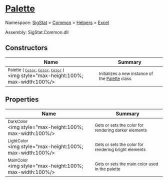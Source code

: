 # [Palette](./Palette.md)

Namespace: [SigStat]() > [Common](./../../README.md) > [Helpers](./../README.md) > [Excel](./README.md)

Assembly: SigStat.Common.dll


## Constructors

| Name | Summary | 
| --- | --- | 
| <sub>Palette ( [`Color`](https://docs.microsoft.com/en-us/dotnet/api/System.Drawing.Color), [`Color`](https://docs.microsoft.com/en-us/dotnet/api/System.Drawing.Color), [`Color`](https://docs.microsoft.com/en-us/dotnet/api/System.Drawing.Color) )</sub><div style="pointer-events:none; cursor:default; width=200"><img style="max-height:100%; max-width:100%/></div>| <sub>Initializes a new instance of the [Palette](https://github.com/hargitomi97/sigstat/blob/master/docs/md/SigStat/Common/Helpers/Excel/Palette.md) class.</sub>| <br>


## Properties

| Name | Summary | 
| --- | --- | 
| <sub>DarkColor</sub><div style="pointer-events:none; cursor:default; width=200"><img style="max-height:100%; max-width:100%/></div>| <sub>Gets or sets the color for rendering darker elements</sub>| <br>
| <sub>LightColor</sub><div style="pointer-events:none; cursor:default; width=200"><img style="max-height:100%; max-width:100%/></div>| <sub>Gets or sets the color for rendering bright elements</sub>| <br>
| <sub>MainColor</sub><div style="pointer-events:none; cursor:default; width=200"><img style="max-height:100%; max-width:100%/></div>| <sub>Gets or sets the main color used in the palette</sub>| <br>


